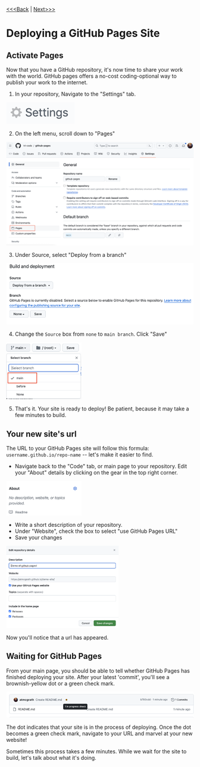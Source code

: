 [<<<Back](02-repo.md) | [Next>>>](04-how.md)

# Deploying a GitHub Pages Site

## Activate Pages

Now that you have a GitHub repository, it's now time to share your work with the world.  GitHub pages offers a no-cost coding-optional way to publish your work to the internet.   

1. In your repository, Navigate to the "Settings" tab. 

<img src="../static/settings.png" alt="settings button" height="10%">

2. On the left menu, scroll down to "Pages"

<img src="../static/pages-settings.png" alt="github pages">

3. Under Source, select "Deploy from a branch"

![deploy from a branch](../static/deploy-branch.png)

4. Change the `Source` box from `none` to `main branch`. Click "Save"
<img src="../static/select-branch.png" alt="set source" width="40%">

5. That's it. Your site is ready to deploy! Be patient, because it may take a few minutes to build.

## Your new site's url

The URL to your GitHub Pages site will follow this formula: `username.github.io/repo-name` -- let's make it easier to find.

- Navigate back to the "Code" tab, or main page to your repository. Edit your "About" details by clicking on the gear in the top right corner.

<img src="../static/edit-about.png" alt="edit about section" width="40%">

- Write a short description of your repository. 
- Under "Website", check the box to select "use GitHub Pages URL"
- Save your changes

<img src="../static/repo-details.png" alt="repository details" width="60%">

Now you'll notice that a url has appeared.

## Waiting for GitHub Pages

From your main page, you should be able to tell whether GitHub Pages has finished deploying your site.  After your latest 'commit', you'll see a brownish-yellow dot or a green check mark.

<img src="../static/progress-check.png" alt="view status of jekyll build">

The dot indicates that your site is in the process of deploying. Once the dot becomes a green check mark, navigate to your URL and marvel at your new website! 

Sometimes this process takes a few minutes. While we wait for the site to build, let's talk about what it's doing.
